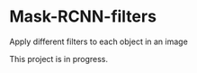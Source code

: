 # Mask-RCNN-filters

Apply different filters to each object in an image 

This project is in progress.

